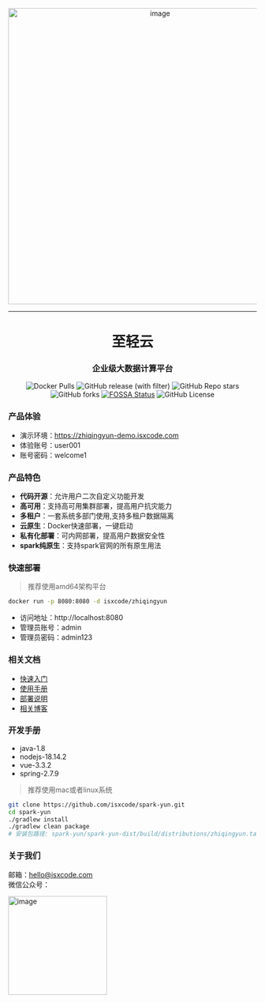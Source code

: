 <div align="center">
  <img width="600" alt="image" src="https://isxcode.oss-cn-shanghai.aliyuncs.com/zhiqingyun/product-img/product.jpg">
</div>

---

<h1 align="center">
  至轻云
</h1>

<h3 align="center">
  企业级大数据计算平台
</h3>

<div align="center">

![Docker Pulls](https://img.shields.io/docker/pulls/isxcode/zhiqingyun)
![GitHub release (with filter)](https://img.shields.io/github/v/release/isxcode/spark-yun)
![GitHub Repo stars](https://img.shields.io/github/stars/isxcode/spark-yun)
![GitHub forks](https://img.shields.io/github/forks/isxcode/spark-yun)
[![FOSSA Status](https://app.fossa.com/api/projects/git%2Bgithub.com%2Fisxcode%2Fspark-yun.svg?type=small)](https://app.fossa.com/projects/git%2Bgithub.com%2Fisxcode%2Fspark-yun?ref=badge_small)
![GitHub License](https://img.shields.io/github/license/isxcode/spark-yun)

</div>

### 产品体验

- 演示环境：https://zhiqingyun-demo.isxcode.com
- 体验账号：user001
- 账号密码：welcome1

### 产品特色

- **代码开源**：允许用户二次自定义功能开发
- **高可用**：支持高可用集群部署，提高用户抗灾能力
- **多租户**：一套系统多部门使用,支持多租户数据隔离
- **云原生**：Docker快速部署，一键启动
- **私有化部署**：可内网部署，提高用户数据安全性
- **spark纯原生**：支持spark官网的所有原生用法

### 快速部署

> 推荐使用amd64架构平台

```bash
docker run -p 8080:8080 -d isxcode/zhiqingyun
```

- 访问地址：http://localhost:8080
- 管理员账号：admin
- 管理员密码：admin123

### 相关文档

- [快速入门](https://zhiqingyun.isxcode.com/docs/zh/0/0)
- [使用手册](https://zhiqingyun.isxcode.com/docs/zh/0/0)
- [部署说明](https://zhiqingyun.isxcode.com/docs/zh/0/0)
- [相关博客](https://ispong.isxcode.com/tags/spark/)

### 开发手册

- java-1.8
- nodejs-18.14.2
- vue-3.3.2
- spring-2.7.9

> 推荐使用mac或者linux系统

```bash
git clone https://github.com/isxcode/spark-yun.git
cd spark-yun
./gradlew install
./gradlew clean package
# 安装包路径: spark-yun/spark-yun-dist/build/distributions/zhiqingyun.tar.gz
```

### 关于我们

邮箱：hello@isxcode.com <br/>
微信公众号：<br/>

<img width="200" alt="image" src="https://github.com/ispong/spark-yun/assets/34756621/ae6323bf-3455-434f-a919-949af1eca11f">
